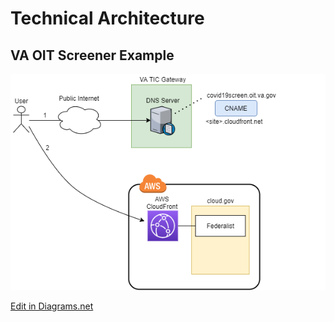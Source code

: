 # Technical Architecture

## VA OIT Screener Example
![technical architecture diagram](covid19-screener-arch.png)

[Edit in Diagrams.net](https://app.diagrams.net/#Uhttps%3A%2F%2Fgithub.com%2Fpresidential-innovation-fellows%2Fcovid-screener-federalist%2Fraw%2Ftech-arch-diagram%2Fcovid19-screener-arch.png)
